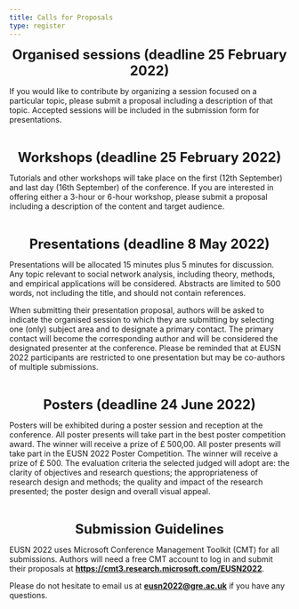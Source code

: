 ```yaml
---
title: Calls for Proposals
type: register
---
```



**<p align="center"><font size="5">Organised sessions (deadline 25 February 2022)</font></p>**
If you would like to contribute by organizing a session focused on a particular topic, please submit a proposal including a description of that topic. Accepted sessions will be included in the submission form for presentations.
<p>&nbsp;</p>

**<p align="center"><font size="5">Workshops (deadline 25 February 2022)</font></p>**
Tutorials and other workshops will take place on the first (12th September) and last day (16th September) of the conference. If you are interested in offering either a 3-hour or 6-hour workshop, please submit a proposal including a description of the content and target audience.
<p>&nbsp;</p>


**<p align="center"><font size="5">Presentations (deadline 8 May 2022)</font></p>**
Presentations will be allocated 15 minutes plus 5 minutes for discussion. Any topic relevant to social network analysis, including theory, methods, and empirical applications will be considered. Abstracts are limited to 500 words, not including the title, and should not contain references.  

When submitting their presentation proposal, authors will be asked to indicate the organised session to which they are submitting by selecting one (only) subject area and to designate a primary contact. The primary contact will become the corresponding author and will be considered the designated presenter at the conference. Please be reminded that at EUSN 2022 participants are restricted to one presentation but may be co-authors of multiple submissions. 
<p>&nbsp;</p>

**<p align="center"><font size="5">Posters (deadline 24 June 2022)</font></p>**
Posters will be exhibited during a poster session and reception at the conference. All poster presents will take part in the best poster competition award. The winner will receive a prize of £ 500,00.  All poster presents will take part in the EUSN 2022 Poster Competition. The winner will receive a prize of £ 500. The evaluation criteria the selected judged will adopt are: the clarity of objectives and research questions; the appropriateness of research design and methods; the quality and impact of the research presented; the poster design and overall visual appeal.
<p>&nbsp;</p>

**<p align="center"><font size="5">Submission Guidelines</p></font>**
EUSN 2022 uses Microsoft Conference Management Toolkit (CMT) for all submissions. Authors will need a free CMT account to log in and submit their proposals at **<a title="https://cmt3.research.microsoft.com/EUSN2022" href="https://cmt3.research.microsoft.com/EUSN2022">https://cmt3.research.microsoft.com/EUSN2022</a>**.

Please do not hesitate to email us at **eusn2022@gre.ac.uk** if you have any questions.